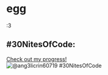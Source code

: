 # egg
:3
## #30NitesOfCode:
  [Check out my progress!](https://www.codedex.io/@ang3licrin60719/30-nites-of-code)  
  ![@ang3licrin60719 #30NitesOfCode](https://www.codedex.io/api/petStatus?user=ang3licrin60719)
